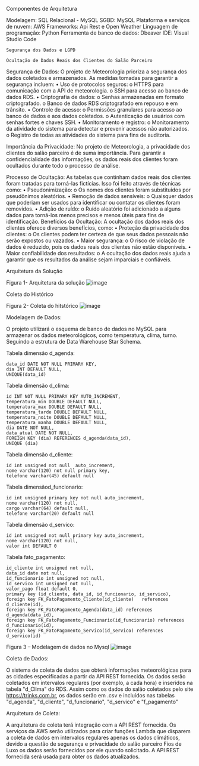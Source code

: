 Componentes de Arquitetura

Modelagem: SQL Relacional - MySQL SGBD: MySQL
Plataforma e serviços de nuvem: AWS 
Frameworks: Api Rest e Open Weather Linguagem de programação: 
Python Ferramenta de banco de dados: Dbeaver IDE: Visual Studio Code


	Segurança dos Dados e LGPD

	Ocultação de Dados Reais dos Clientes do Salão Parceiro
 
Segurança de Dados:
O projeto de Meteorologia prioriza a segurança dos dados coletados e armazenados. As medidas tomadas para garantir a segurança incluem:
•	Uso de protocolos seguros: 
o	HTTPS para comunicação com a API de meteorologia.
o	SSH para acesso ao banco de dados RDS.
•	Criptografia de dados: 
o	Senhas armazenadas em formato criptografado.
o	Banco de dados RDS criptografado em repouso e em trânsito.
•	Controle de acesso: 
o	Permissões granulares para acesso ao banco de dados e aos dados coletados.
o	Autenticação de usuários com senhas fortes e chaves SSH.
•	Monitoramento e registro: 
o	Monitoramento da atividade do sistema para detectar e prevenir acessos não autorizados.
o	Registro de todas as atividades do sistema para fins de auditoria.

Importância da Privacidade:
No projeto de Meteorologia, a privacidade dos clientes do salão parceiro é de suma importância. Para garantir a confidencialidade das informações, os dados reais dos clientes foram ocultados durante todo o processo de análise.


Processo de Ocultação:
As tabelas que continham dados reais dos clientes foram tratadas para torná-las fictícias. Isso foi feito através de técnicas como:
•	Pseudonimização: 
o	Os nomes dos clientes foram substituídos por pseudônimos aleatórios.
•	Remoção de dados sensíveis: 
o	Quaisquer dados que poderiam ser usados para identificar ou contatar os clientes foram removidos.
•	Adição de ruído: 
o	Ruído aleatório foi adicionado a alguns dados para torná-los menos precisos e menos úteis para fins de identificação.
Benefícios da Ocultação:
A ocultação dos dados reais dos clientes oferece diversos benefícios, como:
•	Proteção da privacidade dos clientes: 
o	Os clientes podem ter certeza de que seus dados pessoais não serão expostos ou vazados.
•	Maior segurança: 
o	O risco de violação de dados é reduzido, pois os dados reais dos clientes não estão disponíveis.
•	Maior confiabilidade dos resultados: 
o	A ocultação dos dados reais ajuda a garantir que os resultados da análise sejam imparciais e confiáveis.

Arquitetura da Solução


Figura 1- Arquitetura da solução
![image](https://github.com/Tecnologia-em-Banco-de-Dados-PUC-Minas/eixo5_grupo6_20241/assets/161390146/734d8f8d-b04d-4ea0-a7ba-f7ab578123a9)

 
Coleta do Histórico



Figura 2- Coleta do hitstórico
![image](https://github.com/Tecnologia-em-Banco-de-Dados-PUC-Minas/eixo5_grupo6_20241/assets/161390146/42d225b4-bd40-4624-95ef-9a32222b3046)






Modelagem de Dados:

O projeto utilizará o esquema de banco de dados no MySQL para armazenar os dados meteorológicos, como temperatura, clima, turno. Seguindo a estrutura de Data Warehouse Star Schema.
 
Tabela dimensão d_agenda:

    data_id DATE NOT NULL PRIMARY KEY,
    dia INT DEFAULT NULL,
    UNIQUE(data_id) 


Tabela dimensão  d_clima: 

    id INT NOT NULL PRIMARY KEY AUTO_INCREMENT,
    temperatura_min DOUBLE DEFAULT NULL,
    temperatura_max DOUBLE DEFAULT NULL,
    temperatura_tarde DOUBLE DEFAULT NULL,
    temperatura_noite DOUBLE DEFAULT NULL,
    temperatura_manha DOUBLE DEFAULT NULL,
    dia DATE NOT NULL,
    data_atual DATE NOT NULL,
    FOREIGN KEY (dia) REFERENCES d_agenda(data_id),
    UNIQUE (dia)



 Tabela dimensão d_cliente: 

    id int unsigned not null  auto_increment,
    nome varchar(120) not null primary key,
    telefone varchar(45) default null


Tabela dimensãod_funcionario: 

    id int unsigned primary key not null auto_increment,
    nome varchar(120) not null,
    cargo varchar(64) default null,
    telefone varchar(20) default null



Tabela dimensão d_servico: 

    id int unsigned not null primary key auto_increment,
    nome varchar(120) not null,
    valor int DEFAULT 0


Tabela fato_pagamento:

    id_cliente int unsigned not null,
    data_id date not null,
    id_funcionario int unsigned not null,
    id_servico int unsigned not null,
    valor_pago float default 0,
    primary key (id_cliente, data_id, id_funcionario, id_servico),
    foreign key FK_FatoPagamento_Cliente(id_cliente)   references d_cliente(id),
    foreign key FK_FatoPagamento_Agenda(data_id) references d_agenda(data_id),
    foreign key FK_FatoPagamento_Funcionario(id_funcionario) references d_funcionario(id),
    foreign key FK_FatoPagamento_Servico(id_servico) references d_servico(id)
 
 
Figura 3 – Modelagem de dados no   Mysql 
![image](https://github.com/Tecnologia-em-Banco-de-Dados-PUC-Minas/eixo5_grupo6_20241/assets/161390146/815772d5-103a-4e2a-a5de-fac7060b6edb)


Coleta de Dados:

O sistema de coleta de dados que obterá informações meteorológicas para as cidades especificadas a partir da API REST fornecida. Os dados serão coletados em intervalos regulares (por exemplo, a cada hora) e inseridos na tabela "d_Clima" do RDS. Assim como os dados do salão coletados pelo site https://trinks.com.br, os dados serão em .csv e incluidos nas tabelas "d_agenda", "d_cliente", "d_funcionario", "d_servico" e "f_pagamento"


Arquitetura de Coleta:


A arquitetura de coleta terá integração com a API REST fornecida. Os serviços da AWS serão utilizados para criar funções Lambda que disparem a coleta de dados em intervalos regulares apenas os dados climáticos, devido a questão de segurança e privacidade do salão parceiro Fios de Luxo os dados serão fornecidos por ele quando solicitado. A API REST fornecida será usada para obter os dados atualizados.
